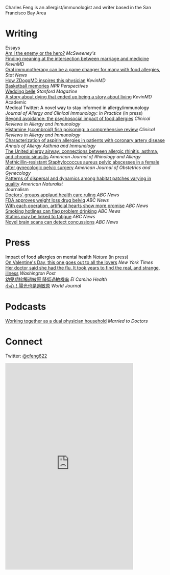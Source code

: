 <p class="about">Charles Feng is an allergist/&#8203;immunologist and writer based in the San Francisco Bay Area</p>

# Writing

<div class="subsection-title">Essays</div>

<div class="article-list">
  <a href="https://www.mcsweeneys.net/articles/am-i-the-enemy-or-the-hero">Am I the enemy or the hero?</a> <i>McSweeney's</i><br/>
  <a href="https://www.kevinmd.com/blog/2020/01/finding-meaning-in-the-intersection-between-marriage-and-medicine.html">Finding meaning at the intersection between marriage and medicine</a> <i>KevinMD</i><br/>
  <a href="https://www.statnews.com/2019/12/11/oral-immunotherapy-game-changer-food-allergies/">Oral immunotherapy can be a game changer for many with food allergies</a>, <i>Stat News</i><br/>
  <a href="https://www.kevinmd.com/blog/2019/11/how-zdoggmd-inspires-this-physician.html">How ZDoggMD inspires this physician</a> <i>KevinMD</i><br/>
  <a href="https://www.kqed.org/perspectives/201601138437/basketball-memories">Basketball memories</a> <i>NPR Perspectives</i><br/>
  <a href="https://stanfordmag.org/contents/wedding-belle">Wedding belle</a> <i>Stanford Magazine</i><br/>
  <a href="https://www.kevinmd.com/blog/2012/12/story-dying-ended-story-living.html">A story about dying that ended up being a story about living</a> <i>KevinMD</i><br/>
</div>

<div class="subsection-title">Academic</div>

<div class="article-list">
  <span style="color:black;">Medical Twitter: A novel way to stay informed in allergy/immunology</span> <i>Journal of Allergy and Clinical Immunology: In Practice</i> (in press)<br/>
  <a href="https://pubmed.ncbi.nlm.nih.gov/30171460/">Beyond avoidance: the psychosocial impact of food allergies</a> <i>Clinical Reviews in Allergy and Immunology</i><br/>
  <a href="https://link.springer.com/article/10.1007/s12016-015-8467-x">Histamine (scombroid) fish poisoning: a comprehensive review</a> <i>Clinical Reviews in Allergy and Immunology</i><br/>
  <a href="https://www.annallergy.org/article/S1081-1206(12)00938-6/fulltext">Characterization of aspirin allergies in patients with coronary artery disease</a> <i>Annals of Allergy Asthma and Immunology</i><br/>
  <a href="https://pubmed.ncbi.nlm.nih.gov/22643942/">The United allergy airway: connections between allergic rhinitis, asthma, and chronic sinusitis</a> <i>American Journal of Rhinology and Allergy</i><br/>
  <a href="https://pubmed.ncbi.nlm.nih.gov/21783171/">Methicillin-resistant Staphylococcus aureus pelvic abscesses in a female after gynecologic pelvic surgery</a> <i>American Journal of Obstetrics and Gynecology</i><br/>
  <a href="https://pubmed.ncbi.nlm.nih.gov/12970839/">Patterns of dispersal and dynamics among habitat patches varying in quality</a> <i>American Naturalist</i><br/>
</div>

<div class="subsection-title">Journalism</div>

<div class="article-list">
  <a href="https://abcnews.go.com/Health/medical-organizations-respond-aca-ruling/story?id=16673570">Doctors' groups applaud health care ruling</a> <i>ABC News</i><br/>
  <a href="https://abcnews.go.com/Health/w_DietAndFitnessNews/fda-approves-weight-loss-drug-belviq/story?id=16661629">FDA approves weight loss drug belviq</a> <i>ABC News</i><br/>
  <a href="https://abcnews.go.com/Health/artificial-hearts-show-promise/story?id=16656231">With each operation, artificial hearts show more promise</a> <i>ABC News</i><br/>
  <a href="https://abcnews.go.com/blogs/health/2012/06/15/smoking-hotlines-can-flag-problem-drinking">Smoking hotlines can flag problem drinking</a> <i>ABC News</i><br/>
  <a href="https://abcnews.go.com/Health/statins-linked-fatigue-study/story?id=16543137">Statins may be linked to fatigue</a> <i>ABC News</i><br/>
  <a href="https://abcnews.go.com/Health/detecting-concussions-brain-scan/story?id=16520620">Novel brain scans can detect concussions</a> <i>ABC News</i><br/>
</div>

# Press

<div class="article-list">
  <span style="color:black;">Impact of food allergies on mental health</span> <i>Nature</i> (in press)<br/>
  <a href="https://www.nytimes.com/2020/02/14/us/california-love-stories.html">On Valentine's Day, this one goes out to all the lovers</a> <i>New York Times</i><br/>
  <a href="https://www.washingtonpost.com/national/health-science/her-doctor-said-she-had-the-flu-it-took-years-to-find-the-real-and-strange-illness/2018/06/22/6d30a504-5862-11e8-858f-12becb4d6067_story.html">Her doctor said she had the flu. It took years to find the real, and strange, illness</a> <i>Washington Post</i><br/>
  <a href="https://www.elcaminohealth.org/services/chinese-health-initiative/conditions-treatments/health-article-experts/exposure-to-allergens-during-childhood-zh">幼兒期接觸過敏原 降低過敏機率</a> <i>El Camino Health</i><br/>
  <a href="https://www.worldjournal.com/5814805/article-%E5%B0%8F%E5%BF%83%EF%BC%81%E9%99%BD%E5%85%89%E4%B9%9F%E6%98%AF%E9%81%8E%E6%95%8F%E5%8E%9F/">小心！陽光也是過敏原</a> <i>World Journal</i><br/>
</div>

# Podcasts

<div class="article-list">
  <a href="https://marriedtodoctors.com/131-working-together-as-a-dual-physician-household/">Working together as a dual physician household</a> <i>Married to Doctors</i><br/>
</div>

# Connect

Twitter: <a href="https://twitter.com/cfeng622">@cfeng622</a>

<iframe src="https://docs.google.com/forms/d/e/1FAIpQLSeqDalFzrGgJVirVJ_y-EpF36geEjQgQOMKNzp4OR4KgtPAFA/viewform?embedded=true" width="400" height="645" frameborder="0" marginheight="0" marginwidth="0">Loading…</iframe>
